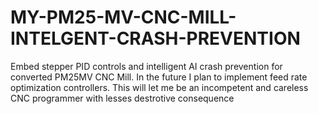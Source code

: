 # MY-PM25-MV-CNC-MILL-INTELGENT-CRASH-PREVENTION
Embed stepper PID controls and intelligent AI crash prevention for converted PM25MV CNC Mill. In the future I plan to implement feed rate optimization controllers. This will let me be an incompetent and careless  CNC  programmer with lesses destrotive consequence

